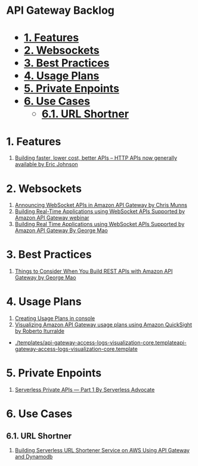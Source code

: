 <H1> API Gateway Backlog<H1>

<!-- TOC -->

- [1. Features](#1-features)
- [2. Websockets](#2-websockets)
- [3. Best Practices](#3-best-practices)
- [4. Usage Plans](#4-usage-plans)
- [5. Private Enpoints](#5-private-enpoints)
- [6. Use Cases](#6-use-cases)
  - [6.1. URL Shortner](#61-url-shortner)

<!-- /TOC -->

# 1. Features

1. [Building faster, lower cost, better APIs – HTTP APIs now generally available by Eric Johnson](https://aws.amazon.com/blogs/compute/building-better-apis-http-apis-now-generally-available/)

# 2. Websockets

1. [Announcing WebSocket APIs in Amazon API Gateway by Chris Munns](https://aws.amazon.com/blogs/compute/announcing-websocket-apis-in-amazon-api-gateway/)
4. [Building Real-Time Applications using WebSocket APIs Supported by Amazon API Gateway webinar](https://aws.amazon.com/blogs/compute/announcing-websocket-apis-in-amazon-api-gateway/)
3. [Building Real Time Applications using WebSocket APIs Supported by Amazon API Gateway By George Mao](https://pages.awscloud.com/Building-Real-Time-Applications-using-WebSocket-APIs-Supported-by-Amazon-API-Gateway_1211-SRV_OD.html)

# 3. Best Practices

1. [Things to Consider When You Build REST APIs with Amazon API Gateway by George Mao](https://aws.amazon.com/blogs/architecture/things-to-consider-when-you-build-rest-apis-with-amazon-api-gateway/)

# 4. Usage Plans

1. [Creating Usage Plans in console](https://aws.amazon.com/blogs/aws/new-usage-plans-for-amazon-api-gateway/)
2. [Visualizing Amazon API Gateway usage plans using Amazon QuickSight by Roberto Iturralde](https://aws.amazon.com/blogs/compute/visualizing-amazon-api-gateway-usage-plans-using-amazon-quicksight/)
- [./templates/api-gateway-access-logs-visualization-core.templateapi-gateway-access-logs-visualization-core.template](api-gateway-access-logs-visualization-core.template)

# 5. Private Enpoints

1. [Serverless Private APIs — Part 1 By Serverless Advocate](https://levelup.gitconnected.com/serverless-private-apis-60749934b161)

# 6. Use Cases

## 6.1. URL Shortner

1. [Building Serverless URL Shortener Service on AWS Using API Gateway and Dynamodb](https://dev.to/aws-builders/building-serverless-url-shortener-service-on-aws-1895)